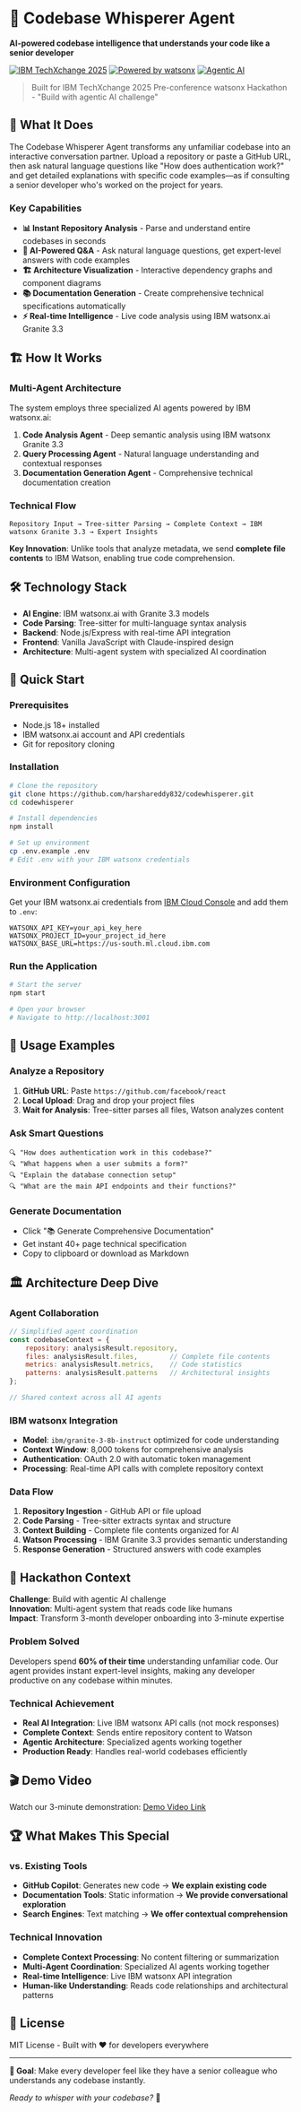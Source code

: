 # 🧠 Codebase Whisperer Agent

**AI-powered codebase intelligence that understands your code like a senior developer**

[![IBM TechXchange 2025](https://img.shields.io/badge/IBM_TechXchange-2025-blue)](https://www.ibm.com/events/techxchange)
[![Powered by watsonx](https://img.shields.io/badge/Powered_by-IBM_watsonx-darkblue)](https://www.ibm.com/watsonx)
[![Agentic AI](https://img.shields.io/badge/Agentic-AI-green)](https://www.ibm.com/watsonx)

> Built for IBM TechXchange 2025 Pre-conference watsonx Hackathon - "Build with agentic AI challenge"

## 🎯 What It Does

The Codebase Whisperer Agent transforms any unfamiliar codebase into an interactive conversation partner. Upload a repository or paste a GitHub URL, then ask natural language questions like "How does authentication work?" and get detailed explanations with specific code examples—as if consulting a senior developer who's worked on the project for years.

### Key Capabilities
- **📊 Instant Repository Analysis** - Parse and understand entire codebases in seconds
- **🤖 AI-Powered Q&A** - Ask natural language questions, get expert-level answers with code examples
- **🏗️ Architecture Visualization** - Interactive dependency graphs and component diagrams
- **📚 Documentation Generation** - Create comprehensive technical specifications automatically
- **⚡ Real-time Intelligence** - Live code analysis using IBM watsonx.ai Granite 3.3

## 🏗️ How It Works

### Multi-Agent Architecture
The system employs three specialized AI agents powered by IBM watsonx.ai:

1. **Code Analysis Agent** - Deep semantic analysis using IBM watsonx Granite 3.3
2. **Query Processing Agent** - Natural language understanding and contextual responses  
3. **Documentation Generation Agent** - Comprehensive technical documentation creation

### Technical Flow
```
Repository Input → Tree-sitter Parsing → Complete Context → IBM watsonx Granite 3.3 → Expert Insights
```

**Key Innovation**: Unlike tools that analyze metadata, we send **complete file contents** to IBM Watson, enabling true code comprehension.

## 🛠️ Technology Stack

- **AI Engine**: IBM watsonx.ai with Granite 3.3 models
- **Code Parsing**: Tree-sitter for multi-language syntax analysis
- **Backend**: Node.js/Express with real-time API integration
- **Frontend**: Vanilla JavaScript with Claude-inspired design
- **Architecture**: Multi-agent system with specialized AI coordination

## 🚀 Quick Start

### Prerequisites
- Node.js 18+ installed
- IBM watsonx.ai account and API credentials
- Git for repository cloning

### Installation

```bash
# Clone the repository
git clone https://github.com/harshareddy832/codewhisperer.git
cd codewhisperer

# Install dependencies
npm install

# Set up environment
cp .env.example .env
# Edit .env with your IBM watsonx credentials
```

### Environment Configuration

Get your IBM watsonx.ai credentials from [IBM Cloud Console](https://cloud.ibm.com/apidocs/watsonx-ai) and add them to `.env`:

```env
WATSONX_API_KEY=your_api_key_here
WATSONX_PROJECT_ID=your_project_id_here
WATSONX_BASE_URL=https://us-south.ml.cloud.ibm.com
```

### Run the Application

```bash
# Start the server
npm start

# Open your browser
# Navigate to http://localhost:3001
```

## 📖 Usage Examples

### Analyze a Repository
1. **GitHub URL**: Paste `https://github.com/facebook/react` 
2. **Local Upload**: Drag and drop your project files
3. **Wait for Analysis**: Tree-sitter parses all files, Watson analyzes content

### Ask Smart Questions
```
🔍 "How does authentication work in this codebase?"
🔍 "What happens when a user submits a form?"
🔍 "Explain the database connection setup"
🔍 "What are the main API endpoints and their functions?"
```

### Generate Documentation
- Click "📚 Generate Comprehensive Documentation"
- Get instant 40+ page technical specification
- Copy to clipboard or download as Markdown

## 🏛️ Architecture Deep Dive

### Agent Collaboration
```javascript
// Simplified agent coordination
const codebaseContext = {
    repository: analysisResult.repository,
    files: analysisResult.files,        // Complete file contents
    metrics: analysisResult.metrics,    // Code statistics
    patterns: analysisResult.patterns   // Architectural insights
};

// Shared context across all AI agents
```

### IBM watsonx Integration
- **Model**: `ibm/granite-3-8b-instruct` optimized for code understanding
- **Context Window**: 8,000 tokens for comprehensive analysis
- **Authentication**: OAuth 2.0 with automatic token management
- **Processing**: Real-time API calls with complete repository context

### Data Flow
1. **Repository Ingestion** - GitHub API or file upload
2. **Code Parsing** - Tree-sitter extracts syntax and structure
3. **Context Building** - Complete file contents organized for AI
4. **Watson Processing** - IBM Granite 3.3 provides semantic understanding
5. **Response Generation** - Structured answers with code examples

## 🎯 Hackathon Context

**Challenge**: Build with agentic AI challenge  
**Innovation**: Multi-agent system that reads code like humans  
**Impact**: Transform 3-month developer onboarding into 3-minute expertise  

### Problem Solved
Developers spend **60% of their time** understanding unfamiliar code. Our agent provides instant expert-level insights, making any developer productive on any codebase within minutes.

### Technical Achievement
- **Real AI Integration**: Live IBM watsonx API calls (not mock responses)
- **Complete Context**: Sends entire repository content to Watson
- **Agentic Architecture**: Specialized agents working together
- **Production Ready**: Handles real-world codebases efficiently

## 🎬 Demo Video

Watch our 3-minute demonstration: [Demo Video Link]([(https://vimeo.com/1110690654?share=copy)])

## 🏆 What Makes This Special

### vs. Existing Tools
- **GitHub Copilot**: Generates new code → **We explain existing code**
- **Documentation Tools**: Static information → **We provide conversational exploration**
- **Search Engines**: Text matching → **We offer contextual comprehension**

### Technical Innovation
- **Complete Context Processing**: No content filtering or summarization
- **Multi-Agent Coordination**: Specialized AI agents working together
- **Real-time Intelligence**: Live IBM watsonx API integration
- **Human-like Understanding**: Reads code relationships and architectural patterns

## 📄 License

MIT License - Built with ❤️ for developers everywhere

---

**🎯 Goal**: Make every developer feel like they have a senior colleague who understands any codebase instantly.

*Ready to whisper with your codebase?* 🚀
